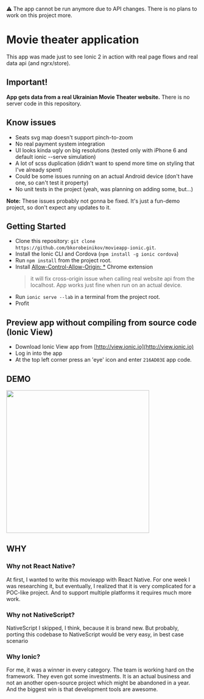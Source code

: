 :warning: The app cannot be run anymore due to API changes. There is no plans to work on this project more.

# Movie theater application

This app was made just to see Ionic 2 in action with real page flows and real data api (and ngrx/store).

## Important!
**App gets data from a real Ukrainian Movie Theater website.** There is no server code in this repository.

## Know issues
 - Seats svg map doesn't support pinch-to-zoom
 - No real payment system integration
 - UI looks kinda ugly on big resolutions (tested only with iPhone 6 and default ionic --serve simulation)
 - A lot of scss duplication (didn't want to spend more time on styling that I've already spent)
 - Could be some issues running on an actual Android device (don't have one, so can't test it property)
 - No unit tests in the project (yeah, was planning on adding some, but...)
 
**Note:** These issues probably not gonna be fixed. It's just a fun-demo project, so don't expect any updates to it. 

## Getting Started

* Clone this repository: `git clone https://github.com/bkorobeinikov/movieapp-ionic.git`.
* Install the Ionic CLI and Cordova (`npm install -g ionic cordova`)
* Run `npm install` from the project root.
* Install [Allow-Control-Allow-Origin: *](https://chrome.google.com/webstore/detail/allow-control-allow-origi/nlfbmbojpeacfghkpbjhddihlkkiljbi) Chrome extension 
    > it will fix cross-origin issue when calling real website api from the localhost. App works just fine when run on an actual device.
* Run `ionic serve --lab` in a terminal from the project root.
* Profit

## Preview app without compiling from source code (Ionic View)
* Download Ionic View app from [http://view.ionic.io](http://view.ionic.io)
* Log in into the app
* At the top left corner press an 'eye' icon and enter `216AD03E` app code.

## DEMO
<img src="app-demo.gif" width="375">

## WHY 
### Why not React Native?
At first, I wanted to write this movieapp with React Native. For one week I was researching it, but eventually, I realized that it is very complicated for a POC-like project. And to support multiple platforms it requires much more work.

### Why not NativeScript?
NativeScript I skipped, I think, because it is brand new. But probably, porting this codebase to NativeScript would be very easy, in best case scenario 

### Why Ionic? 
For me, it was a winner in every category. The team is working hard on the framework. They even got some investments. It is an actual business and not an another open-source project which might be abandoned in a year. And the biggest win is that development tools are awesome. 

